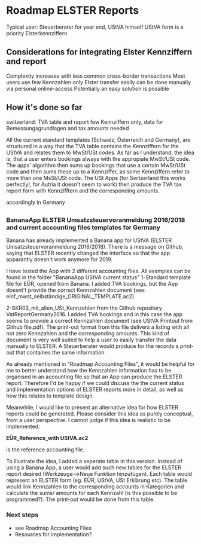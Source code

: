 # Roadmap ELSTER Reports

Typical user: Steuerberater for year end, UStVA himself
UStVA form is a priority
Elsterkennziffern

## Considerations for integrating Elster Kennziffern and report

Complextiy increases with less common cross-border transactions
Most users use few Kennzahlen only
Elster transfer easily can be done manually via personal online-access
Potentially an easy solution is possible

## How it's done so far

switzerland: TVA table and report
few Kennziffern only, data for Bemessungsgrundlagen and tax amounts needed



All the current standard templates (Schweiz, Österreich and Germany), are structured in a way that the TVA table contains the Kennziffern for the UStVA and relates them to MwSt/USt codes. As far as I understand, the idea is, that a user enters bookings always with the appropiate MwSt/USt code. The apps' algorithm then sums up bookings that use a certain MwSt/USt code and then sums these up to a Kennziffer, as some Kennziffern refer to more than one MsSt/USt code. The USt Apps (for Switzerland this works perfectly!, for Autria it doesn't seem to work) then produce the TVA tax report form with Kennzifftern and the corresponding amounts.

accordingly in Germany


## 




### BananaApp ELSTER Umsatzsteuervoranmeldung 2016/2018 and current accounting files templates for Germany

Banana has already implemented a Banana app for UStVA (ELSTER Umsatzsteuervoranmeldung 2016/2018). There is a message on Github, saying that ELSTER recently changed the interface so that the app apparantly doesn't work anymore for 2019.

I have tested the App with 2 different accounting files. All examples can be found in the folder "BananaApp UStVA current status"
1-Standard template file for EÜR, opened from Banana. I added TVA bookings, but the App doesnt't provide the correct Kennzahlen document (see: einf_mwst_selbständige_ORIGINAL_TEMPLATE.ac2)

2-SKR03_mit_allen_USt_Kennzahlen from the Github repository VatReportGermany2016. I added TVA bookings and in this case the app seems to provide a correct Kennzahlen document (see UStVA Printout from Github file.pdf). The print-out format from this file delivers a listing with all not zero Kennzahlen and the corresponding amounts. This kind of document is very well suited to help a user to easily transfer the data manually to ELSTER. A Steuerberater would produce for the records a print-out that containes the same information

As already mentioned in "Roadmap Accounting Files", it would be helpful for me to better understand how the Kennzahlen information has to be organised in an accounting file so that an App can produce the ELSTER report. Therefore I'd be happy if we could discuss the the current status and implementation options of ELSTER reports more in detail, as well as how this relates to template design.  



Meanwhile, I would like to present an alternative idea for how ELSTER reports could be generated. Please consider this idea as purely conceptual, from a user perspective. I cannot judge if this idea is realistic to be implemented:

**EÜR_Reference_with UStVA.ac2**

is the reference accounting file.

To illustrate the idea, I added a seperate table in this version. Instead of using a Banana App, a user would add such new tables for the ELSTER report desired (Werkzeuge-->Neue Funktion hinzufügen). Each table would represent an ELSTER form (eg. EÜR, UStVA, USt Erklärung etc). The table would link Kennzahlen to the corresponding accounts in Kategorien and calculate the sums/ amounts for each Kennzahl (is this possible to be programmed?). The print-out would be done from this table.



### Next steps

* see Roadmap Accounting Files
* Resources for implementation?



